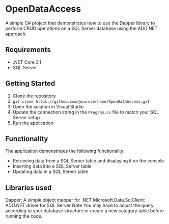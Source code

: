 # OpenDataAccess
A simple C# project that demonstrates how to use the Dapper library to perform CRUD operations on a SQL Server database using the ADO.NET approach.

## Requirements
+ .NET Core 3.1
+ SQL Server

## Getting Started
1. Clone the repository
2. `git clone https://github.com/yourusername/OpenDataAccess.git`
3. Open the solution in Visual Studio
4. Update the connection string in the `Program.cs` file to match your SQL Server setup
5. Run the application

## Functionality
The application demonstrates the following functionality:

+ Retrieving data from a SQL Server table and displaying it on the console
+ Inserting data into a SQL Server table
+ Updating data in a SQL Server table

## Libraries used
Dapper: A simple object mapper for .NET
Microsoft.Data.SqlClient: ADO.NET driver for SQL Server
Note
You may have to adjust the query according to your database structure or create a new category table before running the code.
